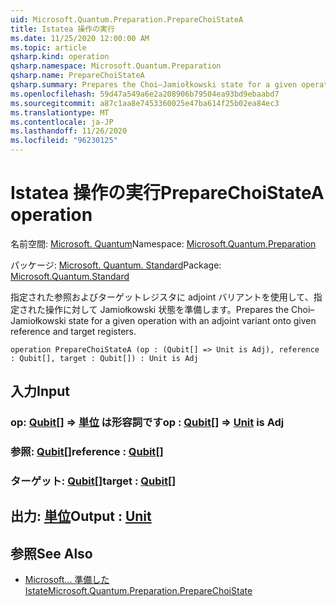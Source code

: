 ```yaml
---
uid: Microsoft.Quantum.Preparation.PrepareChoiStateA
title: Istatea 操作の実行
ms.date: 11/25/2020 12:00:00 AM
ms.topic: article
qsharp.kind: operation
qsharp.namespace: Microsoft.Quantum.Preparation
qsharp.name: PrepareChoiStateA
qsharp.summary: Prepares the Choi–Jamiołkowski state for a given operation with an adjoint variant onto given reference and target registers.
ms.openlocfilehash: 59d47a549a6e2a208906b79504ea93bd9ebaabd7
ms.sourcegitcommit: a87c1aa8e7453360025e47ba614f25b02ea84ec3
ms.translationtype: MT
ms.contentlocale: ja-JP
ms.lasthandoff: 11/26/2020
ms.locfileid: "96230125"
---
```

# <a name="preparechoistatea-operation"></a><span data-ttu-id="bde59-102">Istatea 操作の実行</span><span class="sxs-lookup"><span data-stu-id="bde59-102">PrepareChoiStateA operation</span></span>

<span data-ttu-id="bde59-103">名前空間: [Microsoft. Quantum](xref:Microsoft.Quantum.Preparation)</span><span class="sxs-lookup"><span data-stu-id="bde59-103">Namespace: [Microsoft.Quantum.Preparation](xref:Microsoft.Quantum.Preparation)</span></span>

<span data-ttu-id="bde59-104">パッケージ: [Microsoft. Quantum. Standard](https://nuget.org/packages/Microsoft.Quantum.Standard)</span><span class="sxs-lookup"><span data-stu-id="bde59-104">Package: [Microsoft.Quantum.Standard](https://nuget.org/packages/Microsoft.Quantum.Standard)</span></span>


<span data-ttu-id="bde59-105">指定された参照およびターゲットレジスタに adjoint バリアントを使用して、指定された操作に対して Jamiołkowski 状態を準備します。</span><span class="sxs-lookup"><span data-stu-id="bde59-105">Prepares the Choi–Jamiołkowski state for a given operation with an adjoint variant onto given reference and target registers.</span></span>

```qsharp
operation PrepareChoiStateA (op : (Qubit[] => Unit is Adj), reference : Qubit[], target : Qubit[]) : Unit is Adj
```


## <a name="input"></a><span data-ttu-id="bde59-106">入力</span><span class="sxs-lookup"><span data-stu-id="bde59-106">Input</span></span>

### <a name="op--qubit--unit--is-adj"></a><span data-ttu-id="bde59-107">op: [Qubit](xref:microsoft.quantum.lang-ref.qubit)[] => [単位](xref:microsoft.quantum.lang-ref.unit)  は形容詞です</span><span class="sxs-lookup"><span data-stu-id="bde59-107">op : [Qubit](xref:microsoft.quantum.lang-ref.qubit)[] => [Unit](xref:microsoft.quantum.lang-ref.unit)  is Adj</span></span>




### <a name="reference--qubit"></a><span data-ttu-id="bde59-108">参照: [Qubit](xref:microsoft.quantum.lang-ref.qubit)[]</span><span class="sxs-lookup"><span data-stu-id="bde59-108">reference : [Qubit](xref:microsoft.quantum.lang-ref.qubit)[]</span></span>




### <a name="target--qubit"></a><span data-ttu-id="bde59-109">ターゲット: [Qubit](xref:microsoft.quantum.lang-ref.qubit)[]</span><span class="sxs-lookup"><span data-stu-id="bde59-109">target : [Qubit](xref:microsoft.quantum.lang-ref.qubit)[]</span></span>





## <a name="output--unit"></a><span data-ttu-id="bde59-110">出力: [単位](xref:microsoft.quantum.lang-ref.unit)</span><span class="sxs-lookup"><span data-stu-id="bde59-110">Output : [Unit](xref:microsoft.quantum.lang-ref.unit)</span></span>



## <a name="see-also"></a><span data-ttu-id="bde59-111">参照</span><span class="sxs-lookup"><span data-stu-id="bde59-111">See Also</span></span>

- [<span data-ttu-id="bde59-112">Microsoft... 準備した Istate</span><span class="sxs-lookup"><span data-stu-id="bde59-112">Microsoft.Quantum.Preparation.PrepareChoiState</span></span>](xref:Microsoft.Quantum.Preparation.PrepareChoiState)
